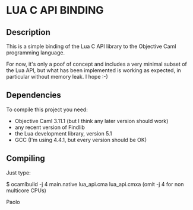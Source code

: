LUA C API BINDING
=================

Description
-----------

This is a simple binding of the Lua C API library to the Objective Caml
programming language.

For now, it's only a poof of concept and includes a very minimal subset of the
Lua API, but what has been implemented is working as expected, in particular
without memory leak. I hope :-)


Dependencies
------------

To compile this project you need:
 + Objective Caml 3.11.1 (but I think any later version should work)
 + any recent version of Findlib
 + the Lua development library, version 5.1
 + GCC (I'm using 4.4.1, but every version should be OK)

Compiling
---------

Just type:

$ ocamlbuild -j 4 main.native lua_api.cma lua_api.cmxa
(omit -j 4 for non multicore CPUs)


Paolo

